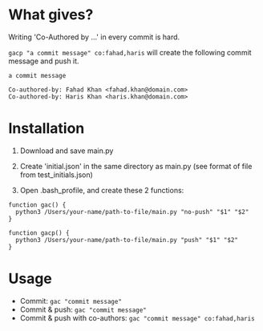 # What gives?

Writing 'Co-Authored by ...' in every commit is hard.

`gacp "a commit message" co:fahad,haris` will create the following commit message and push it.

```
a commit message

Co-authored-by: Fahad Khan <fahad.khan@domain.com>
Co-authored-by: Haris Khan <haris.khan@domain.com>
```

# Installation

1. Download and save main.py

2. Create 'initial.json' in the same directory as main.py (see format of file from test_initials.json)

3. Open .bash_profile, and create these 2 functions:

```
function gac() {
  python3 /Users/your-name/path-to-file/main.py "no-push" "$1" "$2"
}
```

```
function gacp() {
  python3 /Users/your-name/path-to-file/main.py "push" "$1" "$2"
}
```

# Usage

- Commit: `gac "commit message"`
- Commit & push: `gac "commit message"`
- Commit & push with co-authors: `gac "commit message" co:fahad,haris`